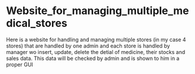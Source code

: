 # Website_for_managing_multiple_medical_stores
Here is a website for handling and managing multiple stores (in my case 4 stores) that are handled by one admin and each store is handled by manager wo insert, update, delete the detial of medicine, their stocks and sales data. This data will be checked by admin and is shown to him in a proper GUI
